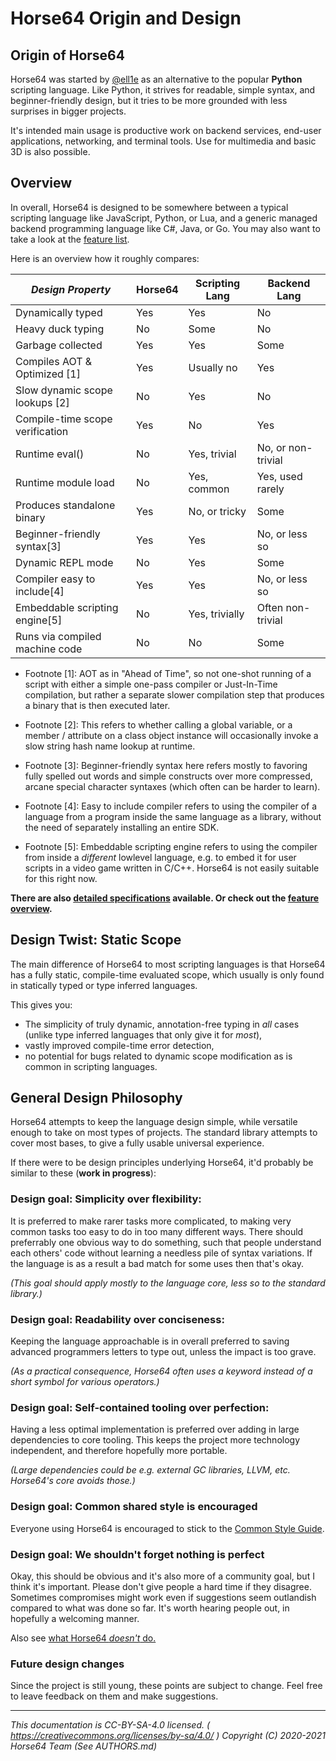 
# Horse64 Origin and Design

## Origin of Horse64

Horse64 was started by [@ell1e](https://github.com/ell1e) as
an alternative to the popular **Python** scripting language.
Like Python, it strives for readable, simple syntax, and
beginner-friendly design, but it tries to be more grounded
with less surprises in bigger projects.

It's intended main usage is productive work on backend services,
end-user applications, networking, and terminal tools.
Use for multimedia and basic 3D is also possible.


## Overview

In overall, Horse64 is designed to be somewhere between a typical
scripting language like JavaScript, Python, or Lua, and a generic
managed backend programming language like C#, Java, or Go.
You may also want to take a look at the [feature list](./Features.md).

Here is an overview how it roughly compares:

|*Design Property*              |Horse64 |Scripting Lang|Backend Lang      |
|-------------------------------|--------|--------------|------------------|
|Dynamically typed              |Yes     |Yes           |No                |
|Heavy duck typing              |No      |Some          |No                |
|Garbage collected              |Yes     |Yes           |Some              |
|Compiles AOT & Optimized [1]   |Yes     |Usually no    |Yes               |
|Slow dynamic scope lookups [2] |No      |Yes           |No                |
|Compile-time scope verification|Yes     |No            |Yes               |
|Runtime eval()                 |No      |Yes, trivial  |No, or non-trivial|
|Runtime module load            |No      |Yes, common   |Yes, used rarely  |
|Produces standalone binary     |Yes     |No, or tricky |Some              |
|Beginner-friendly syntax[3]    |Yes     |Yes           |No, or less so    |
|Dynamic REPL mode              |No      |Yes           |Some              |
|Compiler easy to include[4]    |Yes     |Yes           |No, or less so    |
|Embeddable scripting engine[5] |No      |Yes, trivially|Often non-trivial |
|Runs via compiled machine code |No      |No            |Some              |

- Footnote [1]: AOT as in "Ahead of Time", so not one-shot running of
  a script with either a simple one-pass compiler or Just-In-Time compilation,
  but rather a separate slower compilation step that produces a binary
  that is then executed later.

- Footnote [2]: This refers to whether calling a global variable, or a member
  / attribute on a class object instance will occasionally invoke a slow
  string hash name lookup at runtime.

- Footnote [3]: Beginner-friendly syntax here refers mostly to favoring
  fully spelled out words and simple constructs over more compressed,
  arcane special character syntaxes (which often can be harder to learn).

- Footnote [4]: Easy to include compiler refers to using the compiler
  of a language from a program inside the same language as a library,
  without the need of separately installing an entire SDK.

- Footnote [5]: Embeddable scripting engine refers to using the compiler
  from inside a *different* lowlevel language, e.g. to embed it for user
  scripts in a video game written in C/C++. Horse64 is not easily suitable
  for this right now.


**There are also [detailed specifications](./Specification/Horse64.md)
available. Or check out the [feature overview](./Features.md).**


## Design Twist: Static Scope

The main difference of Horse64 to most scripting languages is
that Horse64 has a fully static, compile-time evaluated scope, which
usually is only found in statically typed or type inferred languages.

This gives you:

- The simplicity of truly dynamic, annotation-free typing in
  *all* cases (unlike type inferred languages that only give it for
  *most*),
- vastly improved compile-time error detection,
- no potential for bugs related to dynamic scope modification as
  is common in scripting languages.


## General Design Philosophy

Horse64 attempts to keep the language design simple, while versatile
enough to take on most types of projects. The standard library
attempts to cover most bases, to give a fully usable universal experience.

If there were to be design principles underlying Horse64,
it'd probably be similar to these (**work in progress**):

### Design goal: Simplicity over flexibility:

It is preferred to make rarer tasks more complicated,
to making very common tasks too easy to do in too many different ways.
There should preferrably one obvious way to do something, such that
people understand each others' code without learning a needless pile of
syntax variations.
If the language is as a result a bad match for some uses then that's okay.

*(This goal should apply mostly to the language core, less so to the
standard library.)*

### Design goal: Readability over conciseness:

Keeping the language approachable is in overall preferred to saving
advanced programmers letters to type out, unless the impact is too grave.

*(As a practical consequence, Horse64 often uses a keyword instead of
a short symbol for various operators.)*

### Design goal: Self-contained tooling over perfection:

Having a less optimal implementation is preferred over adding in
large dependencies to core tooling. This keeps the project more
technology independent, and therefore hopefully more portable.

*(Large dependencies could be e.g. external GC libraries, LLVM, etc.
Horse64's core avoids those.)*

### Design goal: Common shared style is encouraged

Everyone using Horse64 is encouraged to stick to the
[Common Style Guide](./Common%20Style%20Guide.md).

### Design goal: We shouldn't forget nothing is perfect

Okay, this should be obvious and it's also more of a community goal,
but I think it's important. Please don't give people a hard time if
they disagree. Sometimes compromises might work even if suggestions
seem outlandish compared to what was done so far. It's worth
hearing people out, in hopefully a welcoming manner.

Also see [what Horse64 *doesn't* do.](Features.md#what-it-doesnt-do)

### Future design changes

Since the project is still young, these points are subject to change.
Feel free to leave feedback on them and make suggestions.

---
*This documentation is CC-BY-SA-4.0 licensed.
( https://creativecommons.org/licenses/by-sa/4.0/ )
Copyright (C) 2020-2021 Horse64 Team (See AUTHORS.md)*
